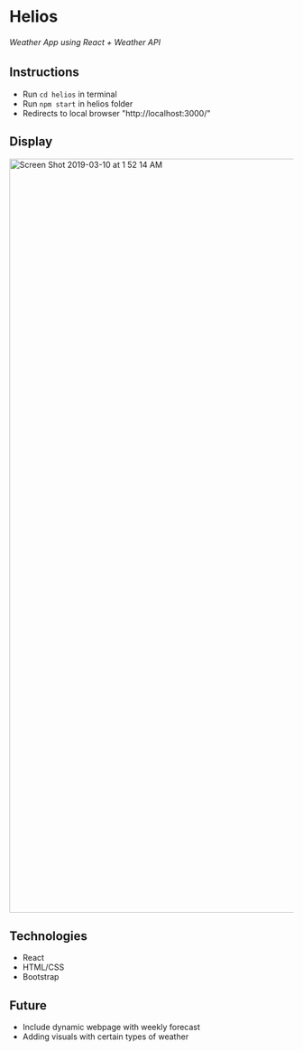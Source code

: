 # Helios
######  Weather App using React + Weather API

## Instructions
* Run `cd helios` in terminal
* Run `npm start` in helios folder
* Redirects to local browser "http://localhost:3000/"

## Display
<img width="1336" alt="Screen Shot 2019-03-10 at 1 52 14 AM" src="https://user-images.githubusercontent.com/34731628/54081784-d3800200-42e0-11e9-843d-6b32f9b930eb.png">


## Technologies
* React
* HTML/CSS
* Bootstrap

## Future
* Include dynamic webpage with weekly forecast
* Adding visuals with certain types of weather
